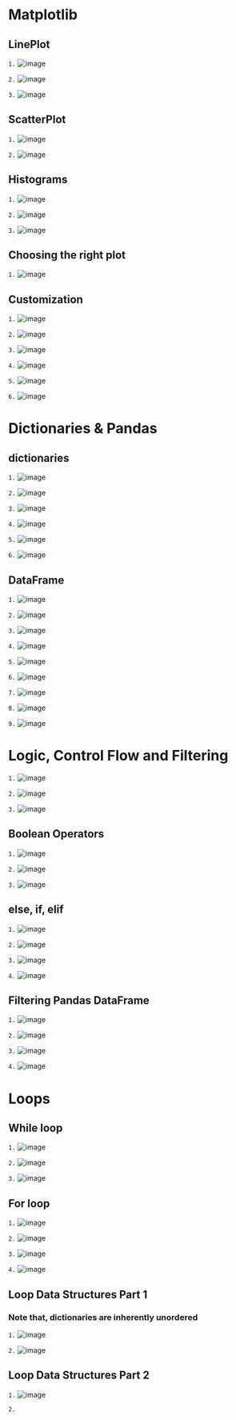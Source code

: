 # Matplotlib
## LinePlot
`1.` 
![image](https://user-images.githubusercontent.com/91827137/212663296-b25f7521-01ab-4f7b-aea1-944e3eb5f1c2.png)

`2.`
![image](https://user-images.githubusercontent.com/91827137/212663830-37caff33-9a5e-449d-9d84-dd16edcf449d.png)

`3.` 
![image](https://user-images.githubusercontent.com/91827137/212663945-78e2f24c-a213-45a9-874a-1ea101551567.png)

## ScatterPlot
`1.`
![image](https://user-images.githubusercontent.com/91827137/212664092-2a0f975e-2725-4df7-a507-0c44ca50a0b9.png)

`2.`
![image](https://user-images.githubusercontent.com/91827137/212664330-941ccd5f-9f43-4ee8-8f92-e38b91422ced.png)

## Histograms
`1.`
![image](https://user-images.githubusercontent.com/91827137/212664574-9c0ebd73-7f31-46c4-9678-d481e96af656.png)

`2.`
![image](https://user-images.githubusercontent.com/91827137/212664718-dcf74bb3-9c90-432e-a4c2-265d65d5deb2.png)

`3.`
![image](https://user-images.githubusercontent.com/91827137/212664845-2f00a577-e9fc-43df-b75d-bc0e4447e25d.png)

## Choosing the right plot
`1.`
![image](https://user-images.githubusercontent.com/91827137/212664983-f278e27e-06ef-4ee8-9ba1-ddf4d656dbb5.png)

## Customization
`1.`
![image](https://user-images.githubusercontent.com/91827137/212689390-1c739015-d94c-40d1-9668-62c431b434c7.png)

`2.`
![image](https://user-images.githubusercontent.com/91827137/212689810-aad61f5b-ede4-4507-abd6-7365f17f8f00.png)

`3.`
![image](https://user-images.githubusercontent.com/91827137/212690635-e5be7f9a-b26d-40db-b286-4f3a7130cfcb.png)

`4.`
![image](https://user-images.githubusercontent.com/91827137/212691111-5ebcc29b-9ee0-4743-b41d-86da92da41d3.png)

`5.`
![image](https://user-images.githubusercontent.com/91827137/212691481-c27cdb49-6b2c-4092-90c8-5204fb17ed2d.png)

`6.`
![image](https://user-images.githubusercontent.com/91827137/212692069-98d48a2e-12c2-4915-b774-62151cf30b20.png)

# Dictionaries & Pandas
## dictionaries
`1.`
![image](https://user-images.githubusercontent.com/91827137/212695741-f175f876-ce3b-4d78-96ab-f125d41e4a51.png)

`2.`
![image](https://user-images.githubusercontent.com/91827137/212696096-57522c8d-f9ce-407e-b222-7dabc9528379.png)

`3.`
![image](https://user-images.githubusercontent.com/91827137/212696403-90b9aba6-7c07-44d0-989d-2f6761326eee.png)

`4.`
![image](https://user-images.githubusercontent.com/91827137/212702633-6176125f-a59a-43e2-ad88-f99095e13614.png)

`5.`
![image](https://user-images.githubusercontent.com/91827137/212702867-bfafd3a9-b269-403f-8a49-3d5bd3c61531.png)

`6.`
![image](https://user-images.githubusercontent.com/91827137/212704473-d1ca9c3c-17e6-4670-a93c-575a7b966c20.png)

## DataFrame
`1.`
![image](https://user-images.githubusercontent.com/91827137/212727568-fc2facbd-add7-4cd2-9f54-e8e9734d9b0d.png)

`2.`
![image](https://user-images.githubusercontent.com/91827137/212728225-b9949f88-97d1-440a-a2fa-2d7fa5700f99.png)

`3.`
![image](https://user-images.githubusercontent.com/91827137/212728475-c154d9be-b779-4964-85dc-793719806f3f.png)

`4.`
![image](https://user-images.githubusercontent.com/91827137/212729203-859fdb43-9777-4c87-baf2-4c73a0c9b317.png)

`5.`
![image](https://user-images.githubusercontent.com/91827137/212739911-646e446e-f93a-4b32-a9f2-818ef4d1a6b0.png)

`6.`
![image](https://user-images.githubusercontent.com/91827137/212812067-090ce141-4624-4641-9f30-d984cfe96888.png)

`7.`
![image](https://user-images.githubusercontent.com/91827137/212812689-03808f77-e149-4460-a71e-ff57c7869ee6.png)

`8.`
![image](https://user-images.githubusercontent.com/91827137/212813008-a355335f-82fa-428a-97a4-1ed18afafccb.png)

`9.`
![image](https://user-images.githubusercontent.com/91827137/212814291-acac1d40-5b9e-42b3-86e5-ad4342109308.png)

# Logic, Control Flow and Filtering
`1.`
![image](https://user-images.githubusercontent.com/91827137/212814471-f89ba40a-90ea-4229-8bd7-d1f69c6603cf.png)

`2.`
![image](https://user-images.githubusercontent.com/91827137/212814708-586a6c42-58be-4e1b-80dd-eb7e3d8e77ae.png)

`3.`
![image](https://user-images.githubusercontent.com/91827137/212814861-37269959-05cf-4005-bd51-9e02d07de031.png)

## Boolean Operators
`1.`
![image](https://user-images.githubusercontent.com/91827137/212815760-38d69f51-36b2-48f4-9b11-9eddcc187e05.png)

`2.`
![image](https://user-images.githubusercontent.com/91827137/212816008-267e7e14-d172-49a8-b919-d48d31317f1e.png)

`3.`
![image](https://user-images.githubusercontent.com/91827137/212816366-d4fd1cf1-df02-4d75-a2e9-cf1c87097372.png)

## else, if, elif
`1.`
![image](https://user-images.githubusercontent.com/91827137/212817043-c69ea57a-a72d-47c5-b4c5-09f4e27aa701.png)

`2.`
![image](https://user-images.githubusercontent.com/91827137/212817251-d31368f0-7622-412b-b680-056dabf32de0.png)

`3.`
![image](https://user-images.githubusercontent.com/91827137/212817423-d429e4f0-26c7-4561-be1f-4cbf45a0f5fc.png)

`4.`
![image](https://user-images.githubusercontent.com/91827137/212817544-b95a0d77-91cd-49db-9520-9f488798e5c2.png)

## Filtering Pandas DataFrame
`1.`
![image](https://user-images.githubusercontent.com/91827137/212818493-5571488a-f16b-42db-9513-12d4a0a85740.png)

`2.`
![image](https://user-images.githubusercontent.com/91827137/212818647-397ffc7f-e3e0-4481-9d2d-f778391de2da.png)

`3.`
![image](https://user-images.githubusercontent.com/91827137/212819092-6c67c8c3-58d2-46e4-b4f5-dd5a3238cd87.png)

`4.`
![image](https://user-images.githubusercontent.com/91827137/212819470-1a2df4c5-ae5f-4d70-90b2-7f55bca8c3e9.png)

# Loops
## While loop
`1.`
![image](https://user-images.githubusercontent.com/91827137/212963703-71c02735-6593-4d74-96ac-553a424c01c3.png)

`2.`
![image](https://user-images.githubusercontent.com/91827137/212964055-8e149ef2-99fd-4c99-b345-28e27343c992.png)

`3.`
![image](https://user-images.githubusercontent.com/91827137/212964451-375dd315-bc5e-436d-9313-b39b6c8aa3ee.png)

## For loop
`1.`
![image](https://user-images.githubusercontent.com/91827137/212968466-af9da47e-665a-4b1e-979b-c8f34f611e4d.png)

`2.`
![image](https://user-images.githubusercontent.com/91827137/212969037-7719c235-5745-4997-b591-ac806d59ba36.png)

`3.`
![image](https://user-images.githubusercontent.com/91827137/212969327-12a1d989-509f-45fb-a9cf-f23e114ed78d.png)

`4.`
![image](https://user-images.githubusercontent.com/91827137/212969911-f62f36f2-91cd-4c75-86be-7305a453c894.png)

## Loop Data Structures Part 1
### Note that, dictionaries are inherently unordered
`1.`
![image](https://user-images.githubusercontent.com/91827137/212971833-ddd0e60b-c5e9-4735-af8c-a1fc176afe5e.png)

`2.`
![image](https://user-images.githubusercontent.com/91827137/212973351-01fff701-8c38-4e62-a5e6-fb0e42452d88.png)

## Loop Data Structures Part 2
`1.`
![image](https://user-images.githubusercontent.com/91827137/212975165-0a5c30c0-65b1-4984-82a6-834e5d8d8e74.png)

`2.`
